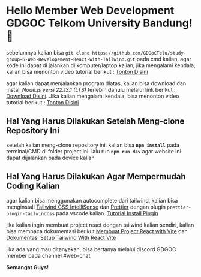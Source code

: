 # Hello Member Web Development GDGOC Telkom University Bandung! 👋

sebelumnya kalian bisa `git clone https://github.com/GDGoCTelu/study-group-6-Web-Developement-React-with-Tailwind.git` pada cmd kalian, agar kode ini dapat di jalankan di komputer/laptop kalian, jika mengalami kendala, kalian bisa menonton video tutorial berikut : [Tonton Disini](https://www.youtube.com/watch?v=EhxPBMQFCaI)

agar kalian dapat menjalankan program diatas, kalian bisa download dan install _Node.js versi 22.13.1 (LTS)_ terlebih dahulu melalui link berikut : [Download Disini](https://nodejs.org/en/download). Jika kalian mengalami kendala, bisa menonton video tutorial berikut : [Tonton Disini](https://www.youtube.com/watch?v=mzg1TNVUNtM)

## Hal Yang Harus Dilakukan Setelah Meng-clone Repository Ini

setelah kalian meng-clone repository ini, kalian bisa **`npm install`** pada terminal/CMD di folder project ini. lalu run **`npm run dev`** agar website ini dapat dijalankan pada device kalian

## Hal Yang Harus Dilakukan Agar Mempermudah Coding Kalian

agar kalian bisa menggunakan autocomplete dari tailwind, kalian bisa menginstall [Tailwind CSS IntelliSense](https://marketplace.visualstudio.com/items?itemName=bradlc.vscode-tailwindcss) dan [Prettier](https://marketplace.visualstudio.com/items?itemName=esbenp.prettier-vscode) dengan plugin `prettier-plugin-tailwindcss` pada vscode kalian. [Tutorial Install Plugin](https://youtube.com/shorts/ZFFsOx5twSw?si=jkPY4P71DEHJylAV)

jika kalian ingin membuat project react dengan tailwind kalian sendiri, kalian bisa membaca dokumentasi berikut [Membuat Project React with Vite](https://vite.dev/guide/) dan [Dokumentasi Setup Tailwind With React Vite](https://tailwindcss.com/docs/installation/using-vite)

jika ada yang mau ditanyakan, bisa bertanya melalui discord GDGOC member pada channel #web-chat

**Semangat Guys!**
